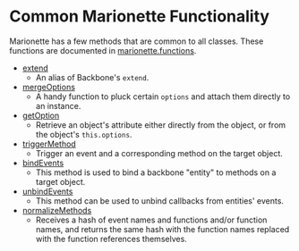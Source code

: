 # Common Marionette Functionality

Marionette has a few methods that are common to all classes.
These functions are documented in [marionette.functions](./marionette.functions.md).

* [extend](./marionette.functions.md#marionetteextend)
  - An alias of Backbone's `extend`.
* [mergeOptions](./marionette.functions.md#marionettemergeoptions)
  - A handy function to pluck certain `options` and attach them directly to an instance.
* [getOption](./marionette.functions.md#marionettegetoption)
  - Retrieve an object's attribute either directly from the object, or from the object's `this.options`.
* [triggerMethod](./marionette.functions.md#marionettetriggermethod)
  - Trigger an event and a corresponding method on the target object.
* [bindEvents](./marionette.functions.md#marionettebindevents)
  - This method is used to bind a backbone "entity" to methods on a target object.
* [unbindEvents](./marionette.functions.md#marionetteunbindevents)
  - This method can be used to unbind callbacks from entities' events.
* [normalizeMethods](./marionette.functions.md#marionettenormalizemethods)
  - Receives a hash of event names and functions and/or function names, and returns the same hash with the function names replaced with the function references themselves.
